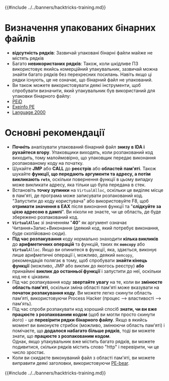 {{#include ../../banners/hacktricks-training.md}}

# Визначення упакованих бінарних файлів

- **відсутність рядків**: Зазвичай упаковані бінарні файли майже не містять рядків
- Багато **невикористаних рядків**: Також, коли шкідливе ПЗ використовує якийсь комерційний упакувальник, зазвичай можна знайти багато рядків без перехресних посилань. Навіть якщо ці рядки існують, це не означає, що бінарний файл не упакований.
- Ви також можете використовувати деякі інструменти, щоб спробувати визначити, який упакувальник був використаний для упаковки бінарного файлу:
- [PEiD](http://www.softpedia.com/get/Programming/Packers-Crypters-Protectors/PEiD-updated.shtml)
- [Exeinfo PE](http://www.softpedia.com/get/Programming/Packers-Crypters-Protectors/ExEinfo-PE.shtml)
- [Language 2000](http://farrokhi.net/language/)

# Основні рекомендації

- **Почніть** аналізувати упакований бінарний файл **знизу в IDA і рухайтеся вгору**. Упаковщики виходять, коли розпакований код виходить, тому малоймовірно, що упаковщик передає виконання розпакованому коду на початку.
- Шукайте **JMP** або **CALL** до **реєстрів** або **областей** **пам'яті**. Також шукайте **функції, що передають аргументи та адресу, а потім викликають `retn`**, оскільки повернення функції в цьому випадку може викликати адресу, яка тільки що була передана в стек.
- Встановіть **точку зупинки** на `VirtualAlloc`, оскільки це виділяє місце в пам'яті, де програма може записувати розпакований код. "Запустити до коду користувача" або використовуйте F8, щоб **отримати значення в EAX** після виконання функції та "**слідкуйте за цією адресою в дампі**". Ви ніколи не знаєте, чи це область, де буде збережено розпакований код.
- **`VirtualAlloc`** зі значенням "**40**" як аргумент означає Читання+Запис+Виконання (деякий код, який потребує виконання, буде скопійовано сюди).
- **Під час розпакування** коду нормально знаходити **кілька викликів** до **арифметичних операцій** та функцій, таких як **`memcopy`** або **`Virtual`**`Alloc`. Якщо ви опинитеся в функції, яка, здається, виконує лише арифметичні операції і, можливо, деякий `memcopy`, рекомендація полягає в тому, щоб спробувати **знайти кінець функції** (можливо, JMP або виклик до якогось реєстру) **або** принаймні **виклик до останньої функції** і запустити до неї, оскільки код не є цікавим.
- Під час розпакування коду **звертайте увагу** на те, коли ви **змінюєте область пам'яті**, оскільки зміна області пам'яті може вказувати на **початок розпакування коду**. Ви можете легко скинути область пам'яті, використовуючи Process Hacker (процес --> властивості --> пам'ять).
- Під час спроби розпакувати код хороший спосіб **знати, чи ви вже працюєте з розпакованим кодом** (щоб ви могли просто скинути його) - це **перевірити рядки бінарного файлу**. Якщо в якийсь момент ви виконуєте стрибок (можливо, змінюючи область пам'яті) і помічаєте, що **додалося набагато більше рядків**, тоді ви можете знати, що **працюєте з розпакованим кодом**.\
Однак, якщо упакувальник вже містить багато рядків, ви можете подивитися, скільки рядків містить слово "http" і перевірити, чи це число зростає.
- Коли ви скидаєте виконуваний файл з області пам'яті, ви можете виправити деякі заголовки, використовуючи [PE-bear](https://github.com/hasherezade/pe-bear-releases/releases).

{{#include ../../banners/hacktricks-training.md}}
